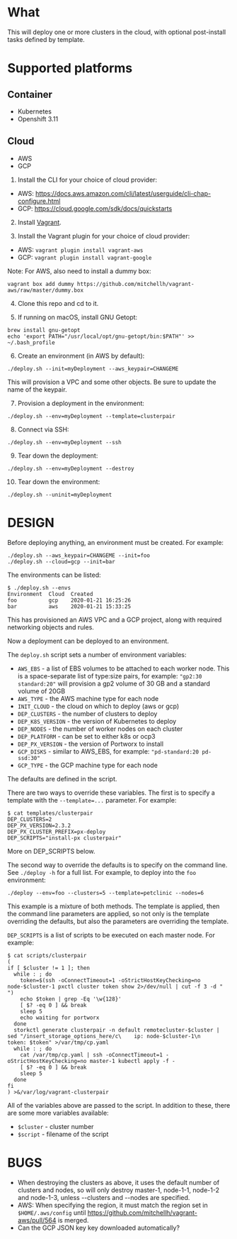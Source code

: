 # What

This will deploy one or more clusters in the cloud, with optional post-install tasks defined by template.

# Supported platforms

## Container
 * Kubernetes
 * Openshift 3.11

## Cloud
 * AWS
 * GCP

1. Install the CLI for your choice of cloud provider:
 * AWS: https://docs.aws.amazon.com/cli/latest/userguide/cli-chap-configure.html
 * GCP: https://cloud.google.com/sdk/docs/quickstarts

2. Install [Vagrant](https://www.vagrantup.com/downloads.html).

3. Install the Vagrant plugin for your choice of cloud provider:
 * AWS: `vagrant plugin install vagrant-aws`
 * GCP: `vagrant plugin install vagrant-google`

Note: For AWS, also need to install a dummy box:
```
vagrant box add dummy https://github.com/mitchellh/vagrant-aws/raw/master/dummy.box
```

4. Clone this repo and cd to it.

5. If running on macOS, install GNU Getopt:
```
brew install gnu-getopt
echo 'export PATH="/usr/local/opt/gnu-getopt/bin:$PATH"' >> ~/.bash_profile
```

6. Create an environment (in AWS by default):
```
./deploy.sh --init=myDeployment --aws_keypair=CHANGEME
```
This will provision a VPC and some other objects. Be sure to update the name of the keypair.

7. Provision a deployment in the environment:
```
./deploy.sh --env=myDeployment --template=clusterpair
```

8. Connect via SSH:
```
./deploy.sh --env=myDeployment --ssh
```

9. Tear down the deployment:
```
./deploy.sh --env=myDeployment --destroy
```

10. Tear down the environment:
```
./deploy.sh --uninit=myDeployment
```

# DESIGN

Before deploying anything, an environment must be created. For example:
```
./deploy.sh --aws_keypair=CHANGEME --init=foo
./deploy.sh --cloud=gcp --init=bar
```

The environments can be listed:
```
$ ./deploy.sh --envs
Environment  Cloud  Created
foo          gcp    2020-01-21 16:25:26
bar          aws    2020-01-21 15:33:25
```

This has provisioned an AWS VPC and a GCP project, along with required networking objects and rules.

Now a deployment can be deployed to an environment.

The `deploy.sh` script sets a number of environment variables:
 * `AWS_EBS` - a list of EBS volumes to be attached to each worker node. This is a space-separate list of type:size pairs, for example: `"gp2:30 standard:20"` will provision a gp2 volume of 30 GB and a standard volume of 20GB
 * `AWS_TYPE` - the AWS machine type for each node
 * `INIT_CLOUD` - the cloud on which to deploy (aws or gcp)
 * `DEP_CLUSTERS` - the number of clusters to deploy
 * `DEP_K8S_VERSION` - the version of Kubernetes to deploy
 * `DEP_NODES` - the number of worker nodes on each cluster
 * `DEP_PLATFORM` - can be set to either k8s or ocp3
 * `DEP_PX_VERSION` - the version of Portworx to install
 * `GCP_DISKS` - similar to AWS_EBS, for example: `"pd-standard:20 pd-ssd:30"`
 * `GCP_TYPE` - the GCP machine type for each node

The defaults are defined in the script.

There are two ways to override these variables. The first is to specify a template with the `--template=...` parameter. For example:
```
$ cat templates/clusterpair
DEP_CLUSTERS=2
DEP_PX_VERSION=2.3.2
DEP_PX_CLUSTER_PREFIX=px-deploy
DEP_SCRIPTS="install-px clusterpair"
```

More on DEP_SCRIPTS below.

The second way to override the defaults is to specify on the command line. See `./deploy -h` for a full list. For example, to deploy into the `foo` environment:
```
./deploy --env=foo --clusters=5 --template=petclinic --nodes=6
```

This example is a mixture of both methods. The template is applied, then the command line parameters are applied, so not only is the template overriding the defaults, but also the parameters are overriding the template.

`DEP_SCRIPTS` is a list of scripts to be executed on each master node. For example:
```
$ cat scripts/clusterpair
(
if [ $cluster != 1 ]; then
  while : ; do
    token=$(ssh -oConnectTimeout=1 -oStrictHostKeyChecking=no node-$cluster-1 pxctl cluster token show 2>/dev/null | cut -f 3 -d " ")
    echo $token | grep -Eq '\w{128}'
    [ $? -eq 0 ] && break
    sleep 5
    echo waiting for portworx
  done
  storkctl generate clusterpair -n default remotecluster-$cluster | sed "/insert_storage_options_here/c\    ip: node-$cluster-1\n    token: $token" >/var/tmp/cp.yaml
  while : ; do
    cat /var/tmp/cp.yaml | ssh -oConnectTimeout=1 -oStrictHostKeyChecking=no master-1 kubectl apply -f -
    [ $? -eq 0 ] && break
    sleep 5
  done
fi
) >&/var/log/vagrant-clusterpair
```

All of the variables above are passed to the script. In addition to these, there are some more variables available:
 * `$cluster` - cluster number
 * `$script` - filename of the script

# BUGS
 * When destroying the clusters as above, it uses the default number of clusters and nodes, so will only destroy master-1, node-1-1, node-1-2 and node-1-3, unless --clusters and --nodes are specified.
 * AWS: When specifying the region, it must match the region set in `$HOME/.aws/config` until https://github.com/mitchellh/vagrant-aws/pull/564 is merged.
 * Can the GCP JSON key key downloaded automatically?
